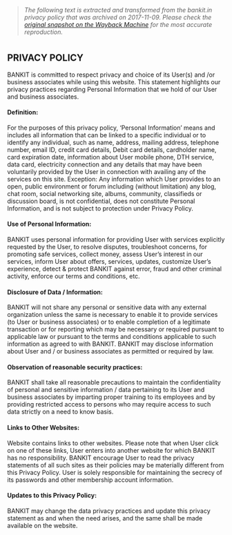 > *The following text is extracted and transformed from the bankit.in privacy policy that was archived on 2017-11-09. Please check the [original snapshot on the Wayback Machine](https://web.archive.org/web/20171109073506id_/http%3A//www.bankit.in/privacy) for the most accurate reproduction.*

# 

## PRIVACY POLICY

BANKIT is committed to respect privacy and choice of its User(s) and /or business associates while using this website. This statement highlights our privacy practices regarding Personal Information that we hold of our User and business associates.

#### Definition:

For the purposes of this privacy policy, ‘Personal Information’ means and includes all information that can be linked to a specific individual or to identify any individual, such as name, address, mailing address, telephone number, email ID, credit card details, Debit card details, cardholder name, card expiration date, information about User mobile phone, DTH service, data card, electricity connection and any details that may have been voluntarily provided by the User in connection with availing any of the services on this site. Exception: Any information which User provides to an open, public environment or forum including (without limitation) any blog, chat room, social networking site, albums, community, classifieds or discussion board, is not confidential, does not constitute Personal Information, and is not subject to protection under Privacy Policy.

#### Use of Personal Information:

BANKIT uses personal information for providing User with services explicitly requested by the User, to resolve disputes, troubleshoot concerns, for promoting safe services, collect money, assess User’s interest in our services, inform User about offers, services, updates, customize User’s experience, detect & protect BANKIT against error, fraud and other criminal activity, enforce our terms and conditions, etc.

#### Disclosure of Data / Information:

BANKIT will not share any personal or sensitive data with any external organization unless the same is necessary to enable it to provide services (to User or business associates) or to enable completion of a legitimate transaction or for reporting which may be necessary or required pursuant to applicable law or pursuant to the terms and conditions applicable to such information as agreed to with BANKIT. BANKIT may disclose information about User and / or business associates as permitted or required by law.

#### Observation of reasonable security practices:

BANKIT shall take all reasonable precautions to maintain the confidentiality of personal and sensitive information / data pertaining to its User and business associates by imparting proper training to its employees and by providing restricted access to persons who may require access to such data strictly on a need to know basis.

#### Links to Other Websites:

Website contains links to other websites. Please note that when User click on one of these links, User enters into another website for which BANKIT has no responsibility. BANKIT encourage User to read the privacy statements of all such sites as their policies may be materially different from this Privacy Policy. User is solely responsible for maintaining the secrecy of its passwords and other membership account information.

#### Updates to this Privacy Policy:

BANKIT may change the data privacy practices and update this privacy statement as and when the need arises, and the same shall be made available on the website.
